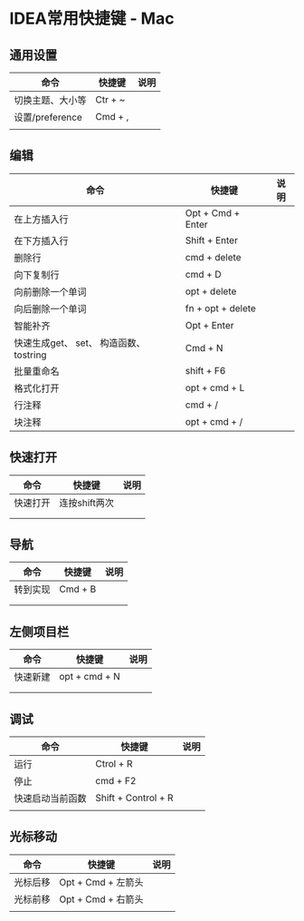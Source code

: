 # IDEA常用快捷键  - Mac

## 通用设置

| 命令             | 快捷键  | 说明 |
| ---------------- | ------- | ---- |
| 切换主题、大小等 | Ctr + ~ |      |
| 设置/preference  | Cmd + , |      |
|                  |         |      |

## 编辑

| 命令                                    | 快捷键            | 说明 |
| --------------------------------------- | ----------------- | ---- |
| 在上方插入行                            | Opt + Cmd + Enter |      |
| 在下方插入行                            | Shift + Enter     |      |
| 删除行                                  | cmd + delete      |      |
| 向下复制行                              | cmd + D           |      |
| 向前删除一个单词                        | opt + delete      |      |
| 向后删除一个单词                        | fn + opt + delete |      |
| 智能补齐                                | Opt + Enter       |      |
| 快速生成get、 set、 构造函数、 tostring | Cmd + N           |      |
| 批量重命名                              | shift + F6        |      |
| 格式化打开                              | opt + cmd + L     |      |
| 行注释                                  | cmd + /           |      |
| 块注释                                  | opt + cmd + /     |      |

## 快速打开

| 命令     | 快捷键        | 说明 |
| -------- | ------------- | ---- |
| 快速打开 | 连按shift两次 |      |
|          |               |      |
|          |               |      |

## 导航

| 命令     | 快捷键  | 说明 |
| -------- | ------- | ---- |
| 转到实现 | Cmd + B |      |
|          |         |      |
|          |         |      |



## 左侧项目栏

| 命令     | 快捷键        | 说明 |
| -------- | ------------- | ---- |
| 快速新建 | opt + cmd + N |      |
|          |               |      |
|          |               |      |

## 调试

| 命令             | 快捷键              | 说明 |
| ---------------- | ------------------- | ---- |
| 运行             | Ctrol + R           |      |
| 停止             | cmd + F2            |      |
| 快速启动当前函数 | Shift + Control + R |      |
|                  |                     |      |



## 光标移动

| 命令     | 快捷键             | 说明 |
| -------- | ------------------ | ---- |
| 光标后移 | Opt + Cmd + 左箭头 |      |
| 光标前移 | Opt + Cmd + 右箭头 |      |
|          |                    |      |

